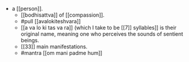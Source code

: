 - a [[person]].
  - [[bodhisattva]] of [[compassion]].
  - #pull [[avalokiteshvara]]
  - [[a va lo ki tas va ra]] (which I take to be [[7]] syllables]] is their original name, meaning one who perceives the sounds of sentient beings.
  - [[33]] main manifestations.
  - #mantra [[om mani padme hum]]
